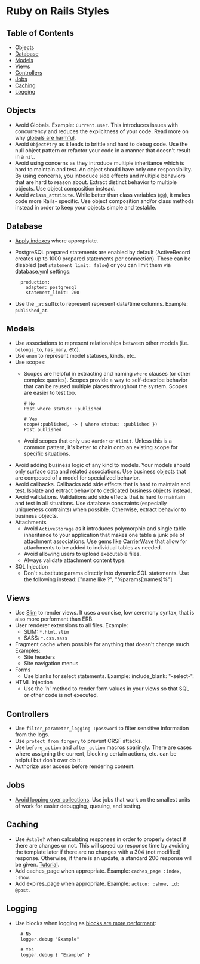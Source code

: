 # Ruby on Rails Styles

<!-- Tocer[start]: Auto-generated, don't remove. -->

## Table of Contents

  - [Objects](#objects)
  - [Database](#database)
  - [Models](#models)
  - [Views](#views)
  - [Controllers](#controllers)
  - [Jobs](#jobs)
  - [Caching](#caching)
  - [Logging](#logging)

<!-- Tocer[finish]: Auto-generated, don't remove. -->

## Objects

- Avoid Globals. Example: `Current.user`. This introduces issues with concurrency and reduces the
  explicitness of your code. Read more on why [globals are harmful](http://bit.ly/2FbNM4R).
- Avoid `Object#try` as it leads to brittle and hard to debug code. Use the null object pattern or
  refactor your code in a manner that doesn't result in a `nil`.
- Avoid using concerns as they introduce multiple inheritance which is hard to maintain and test. An
  object should have only one responsibility. By using concerns, you introduce side effects and
  multiple behaviors that are hard to reason about. Extract distinct behavior to multiple objects.
  Use object composition instead.
- Avoid `#class_attribute`. While better than class variables (`@@`), it makes code more Rails-
  specific. Use object composition and/or class methods instead in order to keep your objects simple
  and testable.

## Database

- [Apply indexes](http://robots.thoughtbot.com/post/163627511/a-grand-piano-for-your-violin) where
  appropriate.
- PostgreSQL prepared statements are enabled by default (ActiveRecord creates up to 1000 prepared
  statements per connection). These can be disabled (set `statement_limit: false`) or you can limit
  them via database.yml settings:

        production:
          adapter: postgresql
          statement_limit: 200
- Use the `_at` suffix to represent represent date/time columns. Example: `published_at`.

## Models

- Use associations to represent relationships between other models (i.e. `belongs_to`, `has_many`,
  etc).
- Use `enum` to represent model statuses, kinds, etc.
- Use scopes:
  - Scopes are helpful in extracting and naming `where` clauses (or other complex queries). Scopes
    provide a way to self-describe behavior that can be reused multiple places throughout the
    system. Scopes are easier to test too.

        # No
        Post.where status: :published

        # Yes
        scope(:published, -> { where status: :published })
        Post.published
  - Avoid scopes that only use `#order` or `#limit`. Unless this is a common pattern, it's better to
    chain onto an existing scope for specific situations.
- Avoid adding business logic of any kind to models. Your models should only surface data and
  related associations. Use business objects that are composed of a model for specialized behavior.
- Avoid callbacks. Callbacks add side effects that is hard to maintain and test. Isolate and extract
  behavior to dedicated business objects instead.
- Avoid validations. Validations add side effects that is hard to maintain and test in all
  situations. Use database constraints (especially uniqueness contraints) when possible. Otherwise,
  extract behavior to business objects.
- Attachments
  - Avoid `ActiveStorage` as it introduces polymorphic and single table inheritance to your
    application that makes one table a junk pile of attachment associations. Use gems like
    [CarrierWave](https://github.com/carrierwaveuploader/carrierwave) that allow for attachments to
    be added to individual tables as needed.
  - Avoid allowing users to upload executable files.
  - Always validate attachment content type.
- SQL Injection
  - Don't substitute params directly into dynamic SQL statements. Use the following
    instead: ["name like ?", "%params[:names]%"]

## Views

- Use [Slim](https://github.com/slim-template/slim) to render views. It uses a concise, low ceremony
  syntax, that is also more performant than ERB.
- User renderer extensions to all files. Example:
  - SLIM: `*.html.slim`
  - SASS: `*.css.sass`
- Fragment cache when possible for anything that doesn't change much. Examples:
  - Site headers
  - Site navigation menus
- Forms
  - Use blanks for select statements. Example: include_blank: "-select-".
- HTML Injection
  - Use the 'h' method to render form values in your views so that SQL or other code is not
    executed.

## Controllers

- Use `filter_parameter_logging :password` to filter sensitive information from the logs.
- Use `protect_from_forgery` to prevent CRSF attacks.
- Use `before_action` and `after_action` macros sparingly. There are cases where assigning the
  current, blocking certain actions, etc. can be helpful but don't over do it.
- Authorize user access before rendering content.

## Jobs

- [Avoid looping over collections](https://andycroll.com/ruby/dont-loop-and-do-work-in-jobs). Use
  jobs that work on the smallest units of work for easier debugging, queuing, and testing.

## Caching

  - Use `#stale?` when calculating responses in order to properly detect if there are changes or
    not. This will speed up response time by avoiding the template later if there are no changes
    with a 304 (not modified) response. Otherwise, if there is an update, a standard 200 response
    will be given. [Tutorial](https://www.sitepoint.com/how-to-increase-performance-in-rails).
  - Add caches_page when appropriate. Example: `caches_page :index, :show`.
  - Add expires_page when appropriate. Example: `action: :show, id: @post`.

## Logging

- Use blocks when logging as [blocks are more performant](http://bit.ly/2FaEcit):

        # No
        logger.debug "Example"

        # Yes
        logger.debug { "Example" }
